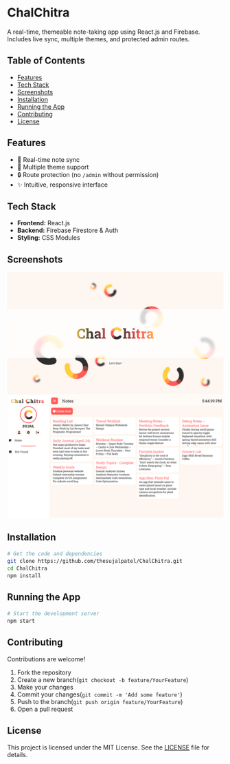 # ChalChitra

A real-time, themeable note-taking app using React.js and Firebase.  
Includes live sync, multiple themes, and protected admin routes.

## Table of Contents

- [Features](#features)
- [Tech Stack](#tech-stack)
- [Screenshots](#screenshots)
- [Installation](#installation)
- [Running the App](#running-the-app)
- [Contributing](#contributing)
- [License](#license)

## Features

- 💾 Real-time note sync
- 🎨 Multiple theme support
- 🔒 Route protection (no `/admin` without permission)
- ✨ Intuitive, responsive interface

## Tech Stack

- **Frontend:** React.js
- **Backend:** Firebase Firestore & Auth
- **Styling:** CSS Modules

## Screenshots

![Landing Page](src/assets/img/screensorts/SS01.png)  
![Notes List](src/assets/img/screensorts/SS02.png)

## Installation

```bash
# Get the code and dependencies
git clone https://github.com/thesujalpatel/ChalChitra.git
cd ChalChitra
npm install
```

## Running the App

```bash
# Start the development server
npm start
```

## Contributing

Contributions are welcome!

1. Fork the repository
2. Create a new branch(`git checkout -b feature/YourFeature`)
3. Make your changes
4. Commit your changes(`git commit -m 'Add some feature'`)
5. Push to the branch(`git push origin feature/YourFeature`)
6. Open a pull request

## License

This project is licensed under the MIT License. See the [LICENSE](LICENSE) file for details.
